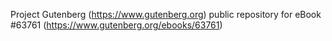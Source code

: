 Project Gutenberg (https://www.gutenberg.org) public repository for
eBook #63761 (https://www.gutenberg.org/ebooks/63761)
